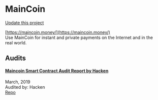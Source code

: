 
# MainCoin

[Update this project](https://github.com/ConsenSys/blockchainSecurityDB/edit/master/projects/maincoin.json)
  
[https://maincoin.money/](https://maincoin.money/)<br>
Use MainCoin for instant and private payments on the Internet and in the real world.


## Audits



#### [Maincoin Smart Contract Audit Report by Hacken](https://maincoin.money/Maincoin_SC_Audit_Report.pdf)

March, 2019<br>
Audited by: Hacken<br>
[Repo](https://etherscan.io/address/0x9F0F1BE08591AB7D990FAF910B38ED5D60E4D5BF)<br>
      

  



